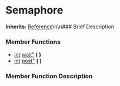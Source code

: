#  Semaphore  
**Inherits:** [Reference](class_reference)\\n\\n###  Brief Description  

###  Member Functions 
  * [int](class_int) [wait"](#wait) **(** **)**
  * [int](class_int) [post"](#post) **(** **)**
###  Member Function Description  
